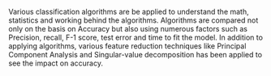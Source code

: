 Various classification algorithms are be applied to understand the math, statistics and working behind the algorithms. 
Algorithms are compared not only on the basis on Accuracy but also using numerous factors such as Precision, recall, F-1 score, test error and time to fit the model.
In addition to applying algorithms, various feature reduction techniques like Principal Component Analysis and Singular-value decomposition has been applied to see the impact on accuracy. 
